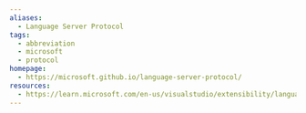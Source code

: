 ```yaml
---
aliases:
  - Language Server Protocol
tags:
  - abbreviation
  - microsoft
  - protocol
homepage:
  - https://microsoft.github.io/language-server-protocol/
resources:
  - https://learn.microsoft.com/en-us/visualstudio/extensibility/language-server-protocol
---
```

